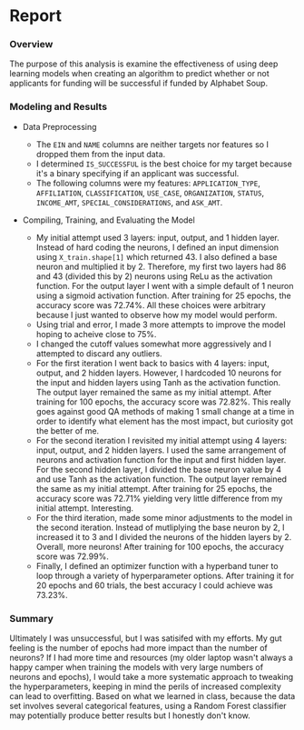 # Report

### Overview

The purpose of this analysis is examine the effectiveness of using deep learning models when creating an algorithm to predict whether or not applicants for funding will be successful if funded by Alphabet Soup.

### Modeling and Results

* Data Preprocessing
  * The `EIN` and `NAME` columns are neither targets nor features so I dropped them from the input data.
  * I determined `IS_SUCCESSFUL` is the best choice for my target because it's a binary specifying if an applicant was successful.
  * The following columns were my features: `APPLICATION_TYPE`, `AFFILIATION`, `CLASSIFICATION`, `USE_CASE`, `ORGANIZATION`, `STATUS`, `INCOME_AMT`, `SPECIAL_CONSIDERATIONS`, and `ASK_AMT`.

* Compiling, Training, and Evaluating the Model
  * My initial attempt used 3 layers: input, output, and 1 hidden layer. Instead of hard coding the neurons, I defined an input dimension using `X_train.shape[1]` which returned 43. I also defined a base neuron and multiplied it by 2. Therefore, my first two layers had 86 and 43 (divided this by 2) neurons using ReLu as the activation function. For the output layer I went with a simple default of 1 neuron using a sigmoid activation function. After training for 25 epochs, the accuracy score was 72.74%. All these choices were arbitrary because I just wanted to observe how my model would perform.
  * Using trial and error, I made 3 more attempts to improve the model hoping to acheive close to 75%.
  * I changed the cutoff values somewhat more aggressively and I attempted to discard any outliers.
  * For the first iteration I went back to basics with 4 layers: input, output, and 2 hidden layers. However, I hardcoded 10 neurons for the input and hidden layers using Tanh as the activation function. The output layer remained the same as my initial attempt. After training for 100 epochs, the accuracy score was 72.82%. This really goes against good QA methods of making 1 small change at a time in order to identify what element has the most impact, but curiosity got the better of me.
  * For the second iteration I revisited my initial attempt using 4 layers: input, output, and 2 hidden layers. I used the same arrangement of neurons and activation function for the input and first hidden layer. For the second hidden layer, I divided the base neuron value by 4 and use Tanh as the activation function. The output layer remained the same as my initial attempt. After training for 25 epochs, the accuracy score was 72.71% yielding very little difference from my initial attempt. Interesting.
  * For the third iteration, made some minor adjustments to the model in the second iteration. Instead of mutliplying the base neuron by 2, I increased it to 3 and I divided the neurons of the hidden layers by 2. Overall, more neurons! After training for 100 epochs, the accuracy score was 72.99%.
  * Finally, I defined an optimizer function with a hyperband tuner to loop through a variety of hyperparameter options. After training it for 20 epochs and 60 trials, the best accuracy I could achieve was 73.23%.
 
 ### Summary

Ultimately I was unsuccessful, but I was satisifed with my efforts. My gut feeling is the number of epochs had more impact than the number of neurons? If I had more time and resources (my older laptop wasn't always a happy camper when training the models with very large numbers of neurons and epochs), I would take a more systematic approach to tweaking the hyperparameters, keeping in mind the perils of increased complexity can lead to overfitting. Based on what we learned in class, because the data set involves several categorical features, using a Random Forest classifier may potentially produce better results but I honestly don't know.
